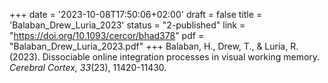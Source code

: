 +++
date = '2023-10-08T17:50:06+02:00'
draft = false
title = 'Balaban_Drew_Luria_2023'
status = "2-published"
link = "https://doi.org/10.1093/cercor/bhad378"
pdf = "Balaban_Drew_Luria_2023.pdf"
+++
Balaban, H., Drew, T., & Luria, R. (2023). Dissociable online integration processes in visual working memory. *Cerebral Cortex, 33*(23), 11420-11430.